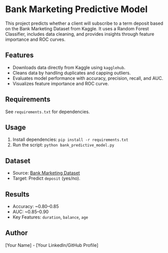 # Bank Marketing Predictive Model

This project predicts whether a client will subscribe to a term deposit based on the Bank Marketing Dataset from Kaggle. It uses a Random Forest Classifier, includes data cleaning, and provides insights through feature importance and ROC curves.

## Features
- Downloads data directly from Kaggle using `kagglehub`.
- Cleans data by handling duplicates and capping outliers.
- Evaluates model performance with accuracy, precision, recall, and AUC.
- Visualizes feature importance and ROC curve.

## Requirements
See `requirements.txt` for dependencies.

## Usage
1. Install dependencies: `pip install -r requirements.txt`
2. Run the script: `python bank_predictive_model.py`

## Dataset
- Source: [Bank Marketing Dataset](https://www.kaggle.com/datasets/janiobachmann/bank-marketing-dataset)
- Target: Predict `deposit` (yes/no).

## Results
- Accuracy: ~0.80–0.85
- AUC: ~0.85–0.90
- Key Features: `duration`, `balance`, `age`

## Author
[Your Name] - [Your LinkedIn/GitHub Profile]
